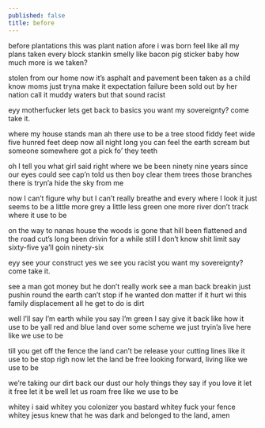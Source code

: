 ```yaml
---
published: false
title: before
---
```

before plantations
this was plant nation
afore i was born
feel like all my plans taken
every block stankin
smelly like bacon
pig sticker baby
how much more is we taken? 

stolen from our home
now it’s asphalt and pavement 
been taken as a child 
know moms just tryna make it
expectation failure 
been sold out by her nation
call it muddy waters 
but that sound racist 

eyy motherfucker
lets get back to basics
you
want my sovereignty?
come take it.

where my house stands man
ah there use to be a tree
stood fiddy feet wide 
five hunred feet deep
now all night long
you can feel the earth scream
but someone somewhere 
got a pick fo’ they teeth

oh I tell you what girl
said right where we be
been ninety nine years
since our eyes could see
cap’n told us then
boy clear them trees 
those branches there is tryn’a 
hide the sky from me

now I can’t figure why
but I can’t really breathe
and every where I look 
it just seems to be
a little more grey
a little less green
one more river don’t track
where it use to be

on the way to nanas house
the woods is gone
that hill been flattened
and the road cut’s long
been drivin for a while
still I don’t know shit
limit say sixty-five 
ya’ll goin ninety-six

eyy see your construct
yes we see you racist
you
want my sovereignty?
come take it.

see a man got money
but he don’t really work
see a man back breakin
just pushin round the earth
can’t stop if he wanted
don matter if it hurt
wi this family displacement
all he get to do is dirt

well I’ll say I’m earth
while you say I’m green
I say give it back
like how it use to be
yall red and blue
land over some scheme
we just tryin’a live here
like we use to be

till you get off the fence
the land can’t be
release your cutting lines 
like it use to be
stop righ now
let the land be free
looking forward, living
like we use to be

we’re taking our dirt back
our dust
our holy things
they say if you love it
let it free
let it be
well let us roam free
like we use to be




whitey
i said
whitey
you colonizer
you bastard
whitey
fuck your fence whitey
jesus knew that he was dark
and belonged to the land, amen